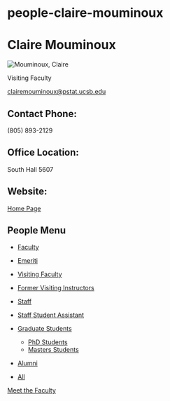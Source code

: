 # people-claire-mouminoux

# Claire Mouminoux

![Mouminoux, Claire](https://www.pstat.ucsb.edu/sites/default/files/styles/people_node/public/people/photo/ClairMouminoux.jpeg?itok=PXHYRBs- "Claire Mouminoux")

Visiting Faculty

[clairemouminoux@pstat.ucsb.edu](mailto:clairemouminoux@pstat.ucsb.edu)

## Contact Phone:

(805) 893-2129

## Office Location:

South Hall 5607

## Website:

[Home Page](https://claire.mouminoux.com/)

## People Menu

- [Faculty](/people/academic "Faculty")
- [Emeriti](/people/emeriti "Emeriti")
- [Visiting Faculty](/people/visiting "Visiting Faculty")
- [Former Visiting Instructors](/people/lecturer "Former Visiting Instructors")
- [Staff](/people/staff)
- [Staff Student Assistant](/people/researcher "Staff Student Assistant")
- [Graduate Students](/people/student "Graduate Students")
  
  - [PhD Students](/people/student/phd "PhD Students")
  - [Masters Students](/people/student/masters "Masters Students")
- [Alumni](/people/alumni)
- [All](/people/all)

[Meet the Faculty](/people/meet-the-faculty)